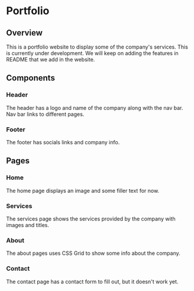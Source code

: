 # Portfolio

## Overview
This is a portfolio website to display some of the company's services. This is currently under development. We will keep on adding the features in README that we add in the website.

## Components

### Header
The header has a logo and name of the company along with the nav bar. Nav bar links to different pages.

### Footer
The footer has socials links and company info.

## Pages

### Home
The home page displays an image and some filler text for now.

### Services
The services page shows the services provided by the company with images and titles.

### About
The about pages uses CSS Grid to show some info about the company.

### Contact
The contact page has a contact form to fill out, but it doesn't work yet.